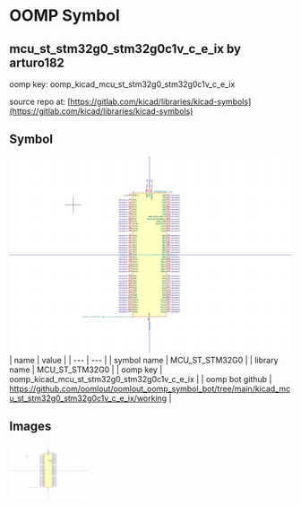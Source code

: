 # OOMP Symbol  
## mcu_st_stm32g0_stm32g0c1v_c_e_ix  by arturo182  
  
oomp key: oomp_kicad_mcu_st_stm32g0_stm32g0c1v_c_e_ix  
  
source repo at: [https://gitlab.com/kicad/libraries/kicad-symbols](https://gitlab.com/kicad/libraries/kicad-symbols)  
## Symbol  
  
[![working.png](working_600.png)](working.png)  
| name | value | 
| --- | --- | 
| symbol name | MCU_ST_STM32G0 | 
| library name | MCU_ST_STM32G0 | 
| oomp key | oomp_kicad_mcu_st_stm32g0_stm32g0c1v_c_e_ix | 
| oomp bot github | https://github.com/oomlout/oomlout_oomp_symbol_bot/tree/main/kicad_mcu_st_stm32g0_stm32g0c1v_c_e_ix/working | 
## Images  
  
[![working.png](working_140.png)](working.png)  
